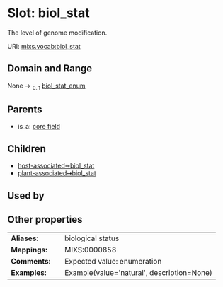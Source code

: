 
# Slot: biol_stat


The level of genome modification.

URI: [mixs.vocab:biol_stat](https://w3id.org/mixs/vocab/biol_stat)


## Domain and Range

None &#8594;  <sub>0..1</sub> [biol_stat_enum](biol_stat_enum.md)

## Parents

 *  is_a: [core field](core_field.md)

## Children

 *  [host-associated➞biol_stat](host_associated_biol_stat.md)
 *  [plant-associated➞biol_stat](plant_associated_biol_stat.md)

## Used by


## Other properties

|  |  |  |
| --- | --- | --- |
| **Aliases:** | | biological status |
| **Mappings:** | | MIXS:0000858 |
| **Comments:** | | Expected value: enumeration |
| **Examples:** | | Example(value='natural', description=None) |


